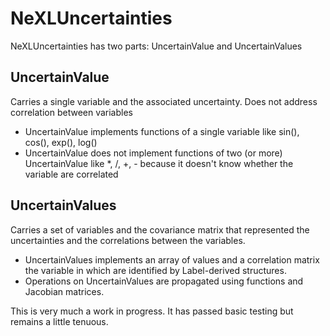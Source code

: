 # NeXLUncertainties

NeXLUncertainties has two parts:  UncertainValue and UncertainValues

## UncertainValue
Carries a single variable and the associated uncertainty. Does not address correlation between variables
  * UncertainValue implements functions of a single variable like sin(), cos(), exp(), log()
  * UncertainValue does not implement functions of two (or more) UncertainValue like *, /, +, - because it doesn't know whether the variable are correlated

## UncertainValues
Carries a set of variables and the covariance matrix that represented the uncertainties and the correlations between the variables.
  * UncertainValues implements an array of values and a correlation matrix the variable in which are identified by Label-derived structures.
  * Operations on UncertainValues are propagated using functions and Jacobian matrices.

This is very much a work in progress.  It has passed basic testing but remains a little tenuous.
